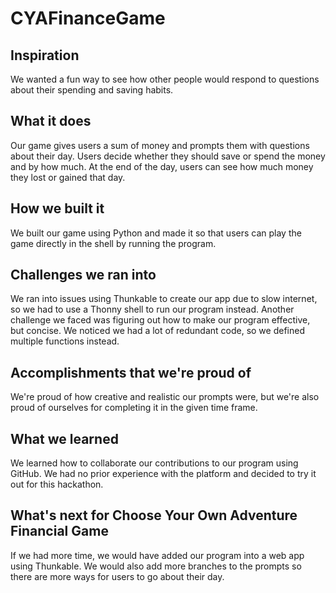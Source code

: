 # CYAFinanceGame
## Inspiration
We wanted a fun way to see how other people would respond to questions about their spending and saving habits.

## What it does
Our game gives users a sum of money and prompts them with questions about their day. Users decide whether they should save or spend the money and by how much. At the end of the day, users can see how much money they lost or gained that day.

## How we built it
We built our game using Python and made it so that users can play the game directly in the shell by running the program.

## Challenges we ran into
We ran into issues using Thunkable to create our app due to slow internet, so we had to use a Thonny shell to run our program instead. Another challenge we faced was figuring out how to make our program effective, but concise. We noticed we had a lot of redundant code, so we defined multiple functions instead.

## Accomplishments that we're proud of
We're proud of how creative and realistic our prompts were, but we're also proud of ourselves for completing it in the given time frame.

## What we learned
We learned how to collaborate our contributions to our program using GitHub. We had no prior experience with the platform and decided to try it out for this hackathon.

## What's next for Choose Your Own Adventure Financial Game
If we had more time, we would have added our program into a web app using Thunkable. We would also add more branches to the prompts so there are more ways for users to go about their day.
